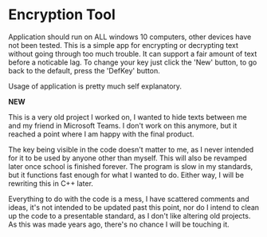 # Encryption Tool
Application should run on ALL windows 10 computers, other devices have not been tested. This is a simple app for encrypting or decrypting text without going through too much trouble. It can support a fair amount of text before a noticable lag. To change your key just click the 'New' button, to go back to the default, press the 'DefKey' button.

Usage of application is pretty much self explanatory.

**NEW**

This is a very old project I worked on, I wanted to hide texts between me and my friend in Microsoft Teams. I don't work on this anymore, but it reached a point where I am happy with the final product.

The key being visible in the code doesn't matter to me, as I never intended for it to be used by anyone other than myself. This will also be revamped later once school is finished forever. The program is slow in my standards, but it functions fast enough for what I wanted to do. Either way, I will be rewriting this in C++ later.

Everything to do with the code is a mess, I have scattered comments and ideas, it's not intended to be updated past this point, nor do I intend to clean up the code to a presentable standard, as I don't like altering old projects. As this was made years ago, there's no chance I will be touching it.
